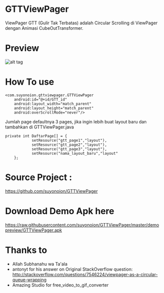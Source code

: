 # GTTViewPager
ViewPager GTT (Gulir Tak Terbatas) adalah
Circular Scrolling di ViewPager dengan Animasi CubeOutTransformer.

# Preview
![alt tag](https://raw.githubusercontent.com/suyonoion/GTTViewPager/master/demopreview/2016_01_29_17_59_14.gif)

# How To use
```
<com.suyonoion.gttviewpager.GTTViewPager 
    android:id="@+id/GTT_id" 
    android:layout_width="match_parent" 
    android:layout_height="match_parent" 
    android:overScrollMode="never"/>
```
Jumlah page defaultnya 3 pages,
jika ingin lebih buat layout baru dan tambahkan di GTTViewPager.java
```
private int DaftarPage[] = {
            setResource("gtt_page1","layout"),
            setResource("gtt_page2","layout"),
            setResource("gtt_page3","layout"),
            setResource("nama_layout_baru","layout"
    };
```
# Source Project : 
https://github.com/suyonoion/GTTViewPager

# Download Demo Apk here
https://raw.githubusercontent.com/suyonoion/GTTViewPager/master/demopreview/GTTViewPager.apk

# Thanks to
- Allah Subhanahu wa Ta'ala
- antonyt for his answer
  on Original StackOverflow question: http://stackoverflow.com/questions/7546224/viewpager-as-a-circular-queue-wrapping
- Amazing Studio for free_video_to_gif_converter